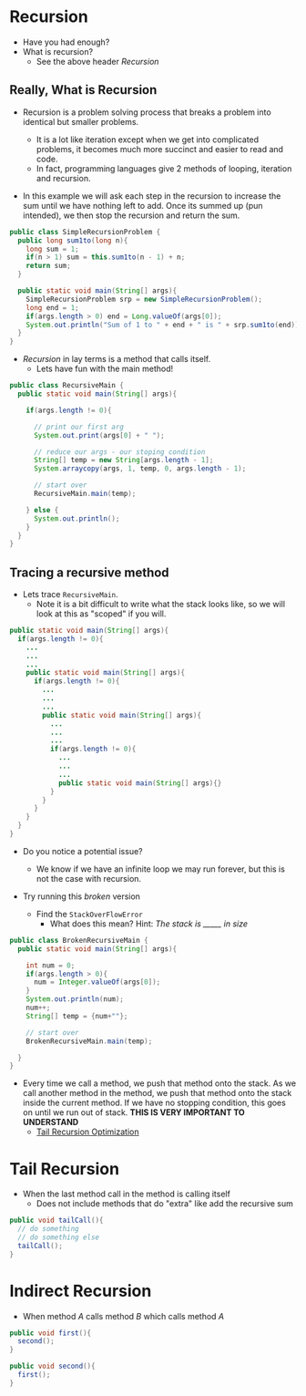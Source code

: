 # Recursion
* Have you had enough?
* What is recursion?
  * See the above header *Recursion*

## Really, What is Recursion
* Recursion is a problem solving process that breaks a problem into identical but smaller problems.
  * It is a lot like iteration except when we get into complicated problems, it becomes much more succinct and easier to read and code.
  * In fact, programming languages give 2 methods of looping, iteration and recursion.

* In this example we will ask each step in the recursion to increase the sum until we have nothing left to add. Once its summed up (pun intended), we then stop the recursion and return the sum.

```java
public class SimpleRecursionProblem {
  public long sum1to(long n){
    long sum = 1;
    if(n > 1) sum = this.sum1to(n - 1) + n;
    return sum;
  }

  public static void main(String[] args){
    SimpleRecursionProblem srp = new SimpleRecursionProblem();
    long end = 1;
    if(args.length > 0) end = Long.valueOf(args[0]);
    System.out.println("Sum of 1 to " + end + " is " + srp.sum1to(end));
  }
}
```

* *Recursion* in lay terms is a method that calls itself.
  * Lets have fun with the main method!

```java
public class RecursiveMain {
  public static void main(String[] args){

    if(args.length != 0){

      // print our first arg
      System.out.print(args[0] + " ");

      // reduce our args - our stoping condition
      String[] temp = new String[args.length - 1];
      System.arraycopy(args, 1, temp, 0, args.length - 1);

      // start over
      RecursiveMain.main(temp);

    } else {
      System.out.println();
    }
  }
}
```

## Tracing a recursive method
* Lets trace `RecursiveMain`.
  * Note it is a bit difficult to write what the stack looks like, so we will look at this as "scoped" if you will.

```java
public static void main(String[] args){
  if(args.length != 0){
    ...
    ...
    ...
    public static void main(String[] args){
      if(args.length != 0){
        ...
        ...
        ...
        public static void main(String[] args){
          ...
          ...
          ...
          if(args.length != 0){
            ...
            ...
            ...
            public static void main(String[] args){}
          }
        }
      }
    }
  }
}
```

* Do you notice a potential issue?
  * We know if we have an infinite loop we may run forever, but this is not the case with recursion.

* Try running this *broken* version
  * Find the `StackOverFlowError`
    * What does this mean? Hint: *The stack is _____ in size*

```java
public class BrokenRecursiveMain {
  public static void main(String[] args){

    int num = 0;
    if(args.length > 0){
      num = Integer.valueOf(args[0]);
    }
    System.out.println(num);
    num++;
    String[] temp = {num+""};

    // start over
    BrokenRecursiveMain.main(temp);

  }
}
```

* Every time we call a method, we push that method onto the stack. As we call another method in the method, we push that method onto the stack inside the current method. If we have no stopping condition, this goes on until we run out of stack. **THIS IS VERY IMPORTANT TO UNDERSTAND**
  * [Tail Recursion Optimization](http://www.drdobbs.com/jvm/tail-call-optimization-and-java/240167044)

# Tail Recursion
* When the last method call in the method is calling itself
  * Does not include methods that do "extra" like add the recursive sum

```java
public void tailCall(){
  // do something
  // do something else
  tailCall();
}
```

# Indirect Recursion
* When method *A* calls method *B* which calls method *A*

```java
public void first(){
  second();
}

public void second(){
  first();
}
```
